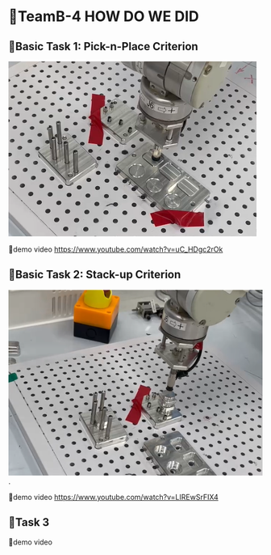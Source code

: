 # 👋TeamB-4 HOW DO WE DID
## 🌱Basic Task 1: Pick-n-Place Criterion
  ![image](https://github.com/gujingde/gujingde/blob/main/%E8%9E%A2%E5%B9%95%E6%93%B7%E5%8F%96%E7%95%AB%E9%9D%A2%202023-11-28%20040012.png)
  
  🔹demo video
      https://www.youtube.com/watch?v=uC_HDgc2rOk
      
## 🌱Basic Task 2: Stack-up Criterion
  ![image](https://github.com/Hsin-Tzu-YU/1121robot-b-4/blob/main/%E8%9E%A2%E5%B9%95%E6%93%B7%E5%8F%96%E7%95%AB%E9%9D%A2%202023-11-28%20133143.png).
  
  🔹demo video
      https://www.youtube.com/watch?v=LIREwSrFIX4
      
## 🌱Task 3
  🔹demo video
